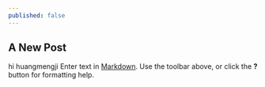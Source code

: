 ```yaml
---
published: false
---
```

## A New Post
hi huangmengji
Enter text in [Markdown](http://daringfireball.net/projects/markdown/). Use the toolbar above, or click the **?** button for formatting help.
